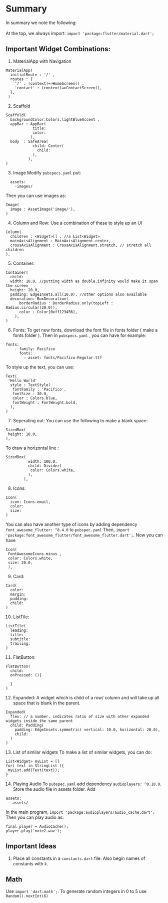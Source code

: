 # Summary
In summary we note the following:
<br></br>
At the top, we always import:
```import 'package:flutter/material.dart'; ```

## Important Widget Combinations:

1. MaterialApp with Navigation
```
MaterialApp(
  initialRoute : '/' ,
  routes : {
    '/' : (context)=>HomeScreen() ,
    'contact' : (context)=>ContactScreen(),
  },
 )
 ```
 
2. Scaffold
```
Scaffold(
  backgroundColor:Colors.lightBlueAccent ,
  appBar : AppBar(
            title:
            color:
           ),
  body  : SafeArea(
            child: Center(
              child:
            ),
          ),
)
```

3. Image
Modify ```pubspecs.yaml``` put:
```
  assets:
    -images/
```
Then you can use images as:
```
Image(
  image : AssetImage('image/'),
)
```

4. Column and Row:
  Use a combination of these to style up an UI
```
Column(
  children : <Widget>[] , //a List<Widget>
  mainAxisAlignment : MainAxisAlignment.center,
  crossAxisAlignment : CrossAxisAlignment.stretch, // stretch all children
),
```

5. Container:
```
Container(
  child:
  width: 10.0, //putting width as double.infinity would make it span the screen
  height: 20.0,
  padding: EdgeInsets.all(10.0), //other options also available
  decoration: BoxDecoration(
      borderRadius : BorderRadius.only(topLeft : Radius.circular(20.0)),
      color : Color[0xff123456],
    ),
)
```

6. Fonts:
To get new fonts, download the font file in fonts folder ( make a fonts folder ). Then in ```pubspecs.yaml``` , you can have for example:
```
fonts:
    - family: Pacifico
      fonts:
        - asset: fonts/Pacifico-Regular.ttf
 ```
 
 To style up the text, you can use:
 ```
 Text(
  'Hello World'
   style : TextStyle(
    fontFamily : 'Pacifico',
    fontSize : 30.0,
    color : Colors.blue,
    fontWeight : FontWeight.bold,
   ),
 )
 ```
 
 7. Seperating out:
 You can use the following to make a blank space:
 ```
 SizedBox(
  height: 10.0, 
 ),
 ```
 To draw a horizontal line :
 ```
 SizedBox(
           width: 100.0,
           child: Divider(
            color: Colors.white,
           ),
         ),
  ```
  
8. Icons:
```
Icon(
  icon: Icons.email,
  color:
  size:
)
```

You can also have another type of icons by adding dependency ```font_awesome_flutter: ^8.4.0``` to ```pubspec.yaml```
Then, ```import 'package:font_awesome_flutter/font_awesome_flutter.dart';```. Now you can have
```
Icon(
 FontAwesomeIcons.minus ,
 color: Colors.white,
 size: 20.0,
 ),
 ```

9. Card:
```
Card(
  color:
  margin:
  padding:
  child:
)
```

10. ListTile:
```
ListTile(
  leading: 
  title:
  subtitle:
  trailing:
)
```
11. FlatButton:
```
FlatButton(
  child:
  onPressed: (){
  
  }
)
```

12. Expanded:
A widget which is child of a row/ column and will take up all space that is blank in the parent.
```
Expanded(
  flex: // a number. indicates ratio of size with other expanded widgets inside the same parent
  child: Padding(
    padding: EdgeInsets.symmetric( vertical: 10.0, horizontal: 20.0),
    child: 
  )  
)
```

13. List of similar widgets
To make a list of similar widgets, you can do:
 ```
 List<Widget> myList = []
 for( text in StringList ){
  myList.add(Text(text));
 }
 ```
 
 14. Playing Audio
 To ```pubspec.yaml``` add dependency ```audioplayers: ^0.10.0```. Store the audio file in assets folder. Add
 ```
 assets:
  - assets/
  ```
  In the main program, ```import 'package:audioplayers/audio_cache.dart';```
  Then you can play audio as:
  ```
  final player = AudioCache();
  player.play('note2.wav');
  ```
  
  

## Important Ideas

1. Place all constants in a ```constants.dart``` file. Also begin names of constants with ```k```.

## Math
Use ```import 'dart:math';```. To generate random integers in 0 to 5 use ```Random().nextInt(6)```








   
